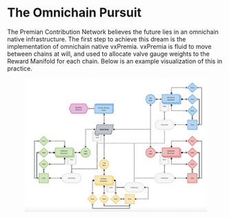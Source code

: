 # The Omnichain Pursuit

The Premian Contribution Network believes the future lies in an omnichain native infrastructure.  The first step to achieve this dream is the implementation of omnichain native vxPremia.  vxPremia is fluid to move between chains at will, and used to allocate valve gauge weights to the Reward Manifold for each chain.  Below is an example visualization of this in practice.

<figure><img src="../../.gitbook/assets/image (10).png" alt=""><figcaption></figcaption></figure>
